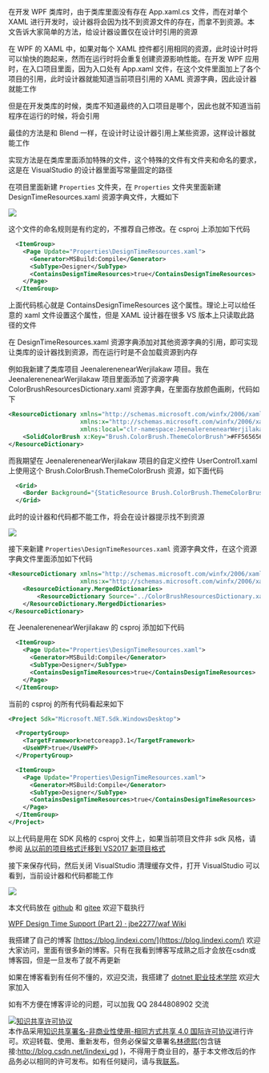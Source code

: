 
在开发 WPF 类库时，由于类库里面没有存在 App.xaml.cs 文件，而在对单个 XAML 进行开发时，设计器将会因为找不到资源文件的存在，而拿不到资源。本文告诉大家简单的方法，给设计器设置仅在设计时引用的资源

<!--more-->


<!-- CreateTime:2021/4/22 8:44:19 -->

<!-- 发布 -->

在 WPF 的 XAML 中，如果对每个 XAML 控件都引用相同的资源，此时设计时将可以愉快的跑起来，然而在运行时将会重复创建资源影响性能。在开发 WPF 应用时，在入口项目里面，因为入口处有 App.xaml 文件，在这个文件里面加上了各个项目的引用，此时设计器就能知道当前项目引用的 XAML 资源字典，因此设计器就能工作

但是在开发类库的时候，类库不知道最终的入口项目是哪个，因此也就不知道当前程序在运行的时候，将会引用

最佳的方法是和 Blend 一样，在设计时让设计器引用上某些资源，这样设计器就能工作

实现方法是在类库里面添加特殊的文件，这个特殊的文件有文件夹和命名的要求，这是在 VisualStudio 的设计器里面写常量固定的路径

在项目里面新建 `Properties` 文件夹，在 `Properties` 文件夹里面新建 DesignTimeResources.xaml 资源字典文件，大概如下

<!-- ![](image/WPF 给类库设置设计时使用的资源字典/WPF 给类库设置设计时使用的资源字典0.png) -->

![](http://image.acmx.xyz/lindexi%2F202142292019449.jpg)

这个文件的命名规则是有约定的，不推荐自己修改。在 csproj 上添加如下代码

```xml
  <ItemGroup>
    <Page Update="Properties\DesignTimeResources.xaml">
      <Generator>MSBuild:Compile</Generator>
      <SubType>Designer</SubType>
      <ContainsDesignTimeResources>true</ContainsDesignTimeResources>
    </Page>
  </ItemGroup>
```

上面代码核心就是 ContainsDesignTimeResources 这个属性。理论上可以给任意的 xaml 文件设置这个属性，但是 XAML 设计器在很多 VS 版本上只读取此路径的文件

在 DesignTimeResources.xaml 资源字典添加对其他资源字典的引用，即可实现让类库的设计器找到资源，而在运行时是不会加载资源到内存

例如我新建了类库项目 JeenalerenenearWerjilakaw 项目。我在 JeenalerenenearWerjilakaw 项目里面添加了资源字典 ColorBrushResourcesDictionary.xaml 资源字典，在里面存放颜色画刷，代码如下

```xml
<ResourceDictionary xmlns="http://schemas.microsoft.com/winfx/2006/xaml/presentation"
                    xmlns:x="http://schemas.microsoft.com/winfx/2006/xaml"
                    xmlns:local="clr-namespace:JeenalerenenearWerjilakaw">
    <SolidColorBrush x:Key="Brush.ColorBrush.ThemeColorBrush">#FF565656</SolidColorBrush>
</ResourceDictionary>
```

而我期望在 JeenalerenenearWerjilakaw 项目的自定义控件 UserControl1.xaml 上使用这个 Brush.ColorBrush.ThemeColorBrush 资源，如下面代码

```xml
  <Grid>
    <Border Background="{StaticResource Brush.ColorBrush.ThemeColorBrush}" Margin="10,10,10,10"></Border>
  </Grid>
```

此时的设计器和代码都不能工作，将会在设计器提示找不到资源

<!-- ![](image/WPF 给类库设置设计时使用的资源字典/WPF 给类库设置设计时使用的资源字典2.png) -->

![](http://image.acmx.xyz/lindexi%2F2021422932291920.jpg)

接下来新建 `Properties\DesignTimeResources.xaml` 资源字典文件，在这个资源字典文件里面添加如下代码

```xml
<ResourceDictionary xmlns="http://schemas.microsoft.com/winfx/2006/xaml/presentation"
                    xmlns:x="http://schemas.microsoft.com/winfx/2006/xaml">
    <ResourceDictionary.MergedDictionaries>
        <ResourceDictionary Source="../ColorBrushResourcesDictionary.xaml"></ResourceDictionary>
    </ResourceDictionary.MergedDictionaries>
</ResourceDictionary>
```

在 JeenalerenenearWerjilakaw 的 csproj 添加如下代码

```xml
  <ItemGroup>
    <Page Update="Properties\DesignTimeResources.xaml">
      <Generator>MSBuild:Compile</Generator>
      <SubType>Designer</SubType>
      <ContainsDesignTimeResources>true</ContainsDesignTimeResources>
    </Page>
  </ItemGroup>
```

当前的 csproj 的所有代码看起来如下

```xml
<Project Sdk="Microsoft.NET.Sdk.WindowsDesktop">

  <PropertyGroup>
    <TargetFramework>netcoreapp3.1</TargetFramework>
    <UseWPF>true</UseWPF>
  </PropertyGroup>

  <ItemGroup>
    <Page Update="Properties\DesignTimeResources.xaml">
      <Generator>MSBuild:Compile</Generator>
      <SubType>Designer</SubType>
      <ContainsDesignTimeResources>true</ContainsDesignTimeResources>
    </Page>
  </ItemGroup>
</Project>
```

以上代码是用在 SDK 风格的 csproj 文件上，如果当前项目文件非 sdk 风格，请参阅 [从以前的项目格式迁移到 VS2017 新项目格式](https://blog.lindexi.com/post/%E4%BB%8E%E4%BB%A5%E5%89%8D%E7%9A%84%E9%A1%B9%E7%9B%AE%E6%A0%BC%E5%BC%8F%E8%BF%81%E7%A7%BB%E5%88%B0-VS2017-%E6%96%B0%E9%A1%B9%E7%9B%AE%E6%A0%BC%E5%BC%8F.html )

接下来保存代码，然后关闭 VisualStudio 清理缓存文件，打开 VisualStudio 可以看到，当前设计器和代码都能工作

<!-- ![](image/WPF 给类库设置设计时使用的资源字典/WPF 给类库设置设计时使用的资源字典1.png) -->

![](http://image.acmx.xyz/lindexi%2F2021422930159898.jpg)

本文代码放在 [github](https://github.com/lindexi/lindexi_gd/tree/41f631f0/JeenalerenenearWerjilakaw ) 和 [gitee](https://gitee.com/lindexi/lindexi_gd/tree/41f631f0/JeenalerenenearWerjilakaw) 欢迎下载执行

[WPF Design Time Support (Part 2) · jbe2277/waf Wiki](https://github.com/jbe2277/waf/wiki/WPF-Design-Time-Support-(Part-2) )



我搭建了自己的博客 [https://blog.lindexi.com/](https://blog.lindexi.com/) 欢迎大家访问，里面有很多新的博客。只有在我看到博客写成熟之后才会放在csdn或博客园，但是一旦发布了就不再更新

如果在博客看到有任何不懂的，欢迎交流，我搭建了 [dotnet 职业技术学院](https://t.me/dotnet_campus) 欢迎大家加入

如有不方便在博客评论的问题，可以加我 QQ 2844808902 交流

<a rel="license" href="http://creativecommons.org/licenses/by-nc-sa/4.0/"><img alt="知识共享许可协议" style="border-width:0" src="https://licensebuttons.net/l/by-nc-sa/4.0/88x31.png" /></a><br />本作品采用<a rel="license" href="http://creativecommons.org/licenses/by-nc-sa/4.0/">知识共享署名-非商业性使用-相同方式共享 4.0 国际许可协议</a>进行许可。欢迎转载、使用、重新发布，但务必保留文章署名[林德熙](http://blog.csdn.net/lindexi_gd)(包含链接:http://blog.csdn.net/lindexi_gd )，不得用于商业目的，基于本文修改后的作品务必以相同的许可发布。如有任何疑问，请与我[联系](mailto:lindexi_gd@163.com)。
